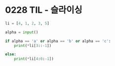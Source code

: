 # 0228 TIL - 슬라이싱

```python
li = [4, 1, 2, 3, 5]

alpha = input()

if alpha == 'a' or alpha == 'b' or alpha == 'c':
    print(*li[3::-1])

else:
    print(*li[4:0:-1])
```